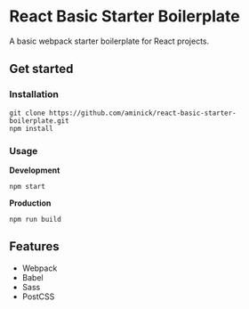 # React Basic Starter Boilerplate
A basic webpack starter boilerplate for React projects.
## Get started
### Installation
```
git clone https://github.com/aminick/react-basic-starter-boilerplate.git
npm install
```
### Usage
**Development**
```
npm start
```
**Production**
```
npm run build
```
## Features
* Webpack
* Babel
* Sass
* PostCSS
